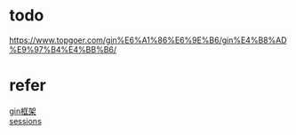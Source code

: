 
# todo

[//]: # (gin 中间件)
https://www.topgoer.com/gin%E6%A1%86%E6%9E%B6/gin%E4%B8%AD%E9%97%B4%E4%BB%B6/


# refer
[gin框架](https://www.topgoer.com/gin%E6%A1%86%E6%9E%B6/)  
[sessions](：http://www.gorillatoolkit.org/pkg/sessions)  